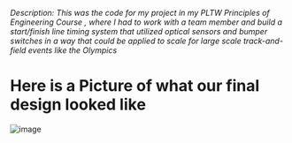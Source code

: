  *Description: This was the code for my project in my PLTW Principles of Engineering Course , where I had to work with a team member and build a start/finish line timing system that utilized optical sensors and bumper switches in a way that could be applied to scale for large scale track-and-field events like the Olympics*


# Here is a Picture of what our final design looked like
![image](https://github.com/YuvanV2008/3.1.7-Machine-Control-Project/assets/144034687/79b1adfb-50f2-42e4-b8ea-fb77f6884bb3)



